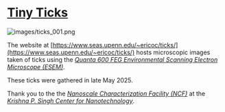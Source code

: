 # [Tiny Ticks](https://www.seas.upenn.edu/~ericoc/ticks/)

![images/ticks_001.png](images/ticks_001.png)

The website at [https://www.seas.upenn.edu/~ericoc/ticks/](https://www.seas.upenn.edu/~ericoc/ticks/)
hosts microscopic images taken of ticks using
the [_Quanta 600 FEG Environmental Scanning Electron Microscope (ESEM)_](https://www.nano.upenn.edu/equipment/quanta-600-feg-esem/).

These ticks were gathered in late May 2025.

Thank you to the the [_Nanoscale Characterization Facility (NCF)_](https://www.nano.upenn.edu/resources/nanoscale-characterization/)
at the [_Krishna P. Singh Center for Nanotechnology_](https://www.nano.upenn.edu/).
